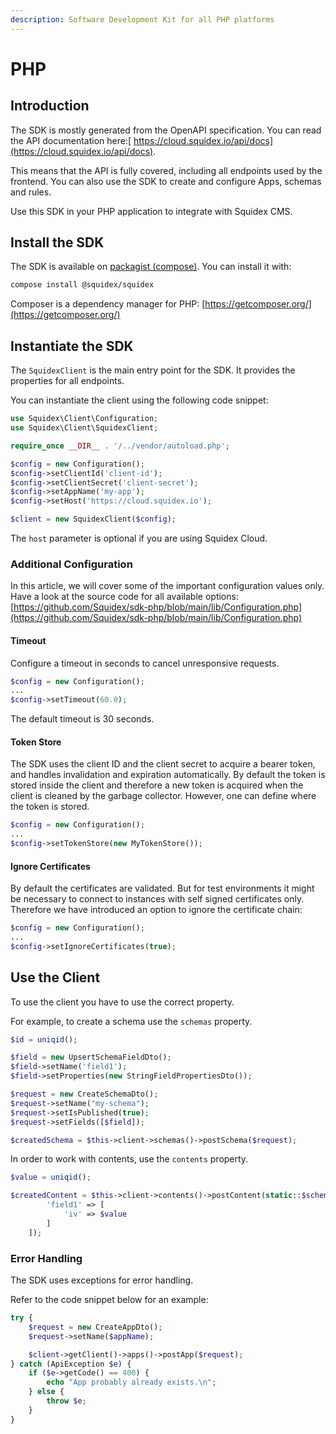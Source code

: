 ```yaml
---
description: Software Development Kit for all PHP platforms
---
```


# PHP

## Introduction

The SDK is mostly generated from the OpenAPI specification. You can read the API documentation here:[ https://cloud.squidex.io/api/docs](https://cloud.squidex.io/api/docs).

This means that the API is fully covered, including all endpoints used by the frontend. You can also use the SDK to create and configure Apps, schemas and rules.&#x20;

Use this SDK in your PHP application to integrate with Squidex CMS.

## Install the SDK

The SDK is available on [packagist (compose)](https://packagist.org/packages/squidex/squidex). You can install it with:

```sh
compose install @squidex/squidex
```

Composer is a dependency manager for PHP: [https://getcomposer.org/](https://getcomposer.org/)

## Instantiate the SDK

The `SquidexClient` is the main entry point for the SDK. It provides the properties for all endpoints.

You can instantiate the client using the following code snippet:

```php
use Squidex\Client\Configuration;
use Squidex\Client\SquidexClient;

require_once __DIR__ . '/../vendor/autoload.php';

$config = new Configuration();
$config->setClientId('client-id');
$config->setClientSecret('client-secret');
$config->setAppName('my-app');
$config->setHost('https://cloud.squidex.io');

$client = new SquidexClient($config);

```

The `host` parameter is optional if you are using Squidex Cloud.

### Additional Configuration

In this article, we will cover some of the important configuration values only. Have a look at the source code for all available options:\
[https://github.com/Squidex/sdk-php/blob/main/lib/Configuration.php](https://github.com/Squidex/sdk-php/blob/main/lib/Configuration.php)

#### Timeout

Configure a timeout in seconds to cancel unresponsive requests.

```php
$config = new Configuration();
...
$config->setTimeout(60.0);
```

The default timeout is 30 seconds.

#### Token Store

The SDK uses the client ID and the client secret to acquire a bearer token, and handles invalidation and expiration automatically. By default the token is stored inside the client and therefore a new token is acquired when the client is cleaned by the garbage collector. However, one can define where the token is stored.&#x20;

```php
$config = new Configuration();
...
$config->setTokenStore(new MyTokenStore());
```

#### Ignore Certificates

By default the certificates are validated. But for test environments it might be necessary to connect to instances with self signed certificates only. Therefore we have introduced an option to ignore the certificate chain:

```php
$config = new Configuration();
...
$config->setIgnoreCertificates(true);
```

## Use the Client

To use the client you have to use the correct property.

For example, to create a schema use the `schemas` property.

```php
$id = uniqid();

$field = new UpsertSchemaFieldDto();
$field->setName('field1');
$field->setProperties(new StringFieldPropertiesDto());

$request = new CreateSchemaDto();
$request->setName("my-schema");
$request->setIsPublished(true);
$request->setFields([$field]);

$createdSchema = $this->client->schemas()->postSchema($request);
```

In order to work with contents, use the `contents` property.

```php
$value = uniqid();

$createdContent = $this->client->contents()->postContent(static::$schema->getName(), [
        'field1' => [
            'iv' => $value
        ]
    ]);
```

### Error Handling

The SDK uses exceptions for error handling.&#x20;

Refer to the code snippet below for an example:

```php
try {
    $request = new CreateAppDto();
    $request->setName($appName);

    $client->getClient()->apps()->postApp($request);
} catch (ApiException $e) {
    if ($e->getCode() == 400) {
        echo "App probably already exists.\n";
    } else {
        throw $e;
    }
}
```
